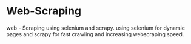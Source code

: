 # Web-Scraping 

web - Scraping using selenium and scrapy. 
using selenium for dynamic pages and scrapy for fast crawling and increasing webscraping speed. 

